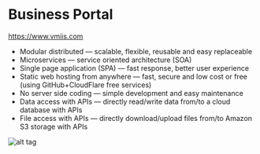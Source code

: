 # Business Portal

https://www.vmiis.com

* Modular distributed –– scalable, flexible, reusable and easy replaceable
* Microservices –– service oriented architecture (SOA)
* Single page application (SPA) –– fast response, better user experience
* Static web hosting from anywhere –– fast, secure and low cost or free (using GitHub+CloudFlare free services)
* No server side coding –– simple development and easy maintenance
* Data access with APIs –– directly read/write data from/to a cloud database with APIs
* File access with APIs –– directly download/upload files from/to Amazon S3 storage with APIs

![alt tag](https://vmiis.github.io/images/structure.png)
